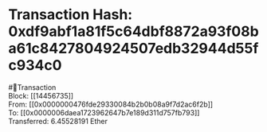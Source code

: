 
Transaction Hash: 0xdf9abf1a81f5c64dbf8872a93f08ba61c8427804924507edb32944d55fc934c0
====================================================================================
  
#💸Transaction  
Block: [[14456735]]  
From: [[0x0000000476fde29330084b2b0b08a9f7d2ac6f2b]]  
To: [[0x0000006daea1723962647b7e189d311d757fb793]]  
Transferred: 6.45528191 Ether